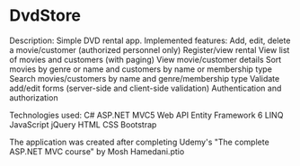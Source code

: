 # DvdStore

Description:
Simple DVD rental app. Implemented features:
Add, edit, delete a movie/customer (authorized personnel only)
Register/view rental
View list of movies and customers (with paging)
View movie/customer details
Sort movies by genre or name and customers by name or membership type
Search movies/customers by name and genre/membership type
Validate add/edit forms (server-side and client-side validation) 
Authentication and authorization 

Technologies used:
C#
ASP.NET MVC5
Web API
Entity Framework 6
LINQ
JavaScript
jQuery 
HTML 
CSS
Bootstrap


The application was created after completing Udemy's "The complete ASP.NET MVC course" by Mosh Hamedani.ptio
